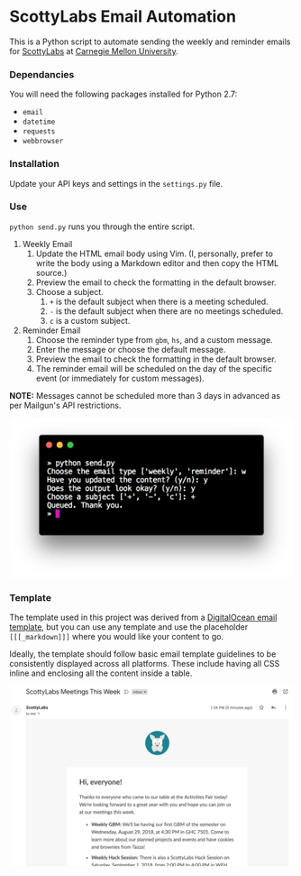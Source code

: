 # ScottyLabs Email Automation
This is a Python script to automate sending the weekly and reminder emails for [ScottyLabs](https://scottylabs.org/) at [Carnegie Mellon University](https://www.cmu.edu).

### Dependancies
You will need the following packages installed for Python 2.7:
* `email`
* `datetime`
* `requests`
* `webbrowser`

### Installation
Update your API keys and settings in the `settings.py` file.

### Use
`python send.py` runs you through the entire script.
1. Weekly Email
	1. Update the HTML email body using Vim. (I, personally, prefer to write the body using a Markdown editor and then copy the HTML source.)
	2. Preview the email to check the formatting in the default browser.
	3. Choose a subject. 
		1. `+` is the default subject when there is a meeting scheduled.
		2. `-` is the default subject when there are no meetings scheduled.
		3. `c` is a custom subject.
2. Reminder Email
	1. Choose the reminder type from `gbm`, `hs`, and a custom message.
	2. Enter the message or choose the default message.
	3. Preview the email to check the formatting in the default browser.
	4. The reminder email will be scheduled on the day of the specific event (or immediately for custom messages).

**NOTE:** Messages cannot be scheduled more than 3 days in advanced as per Mailgun's API restrictions.

![Command Line Use](screenshots/use.jpg?raw=true)

### Template
The template used in this project was derived from a [DigitalOcean email template](https://reallygoodemails.com/punctual/terms-of-service/important-updates-on-our-gdpr-compliance/), but you can use any template and use the placeholder `[[[_markdown]]]` where you would like your content to go.

Ideally, the template should follow basic email template guidelines to be consistently displayed across all platforms. These include having all CSS inline and enclosing all the content inside a table.

![Desktop Preview](screenshots/desktop.jpg?raw=true "Desktop Preview")
